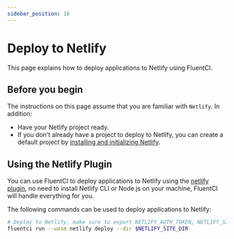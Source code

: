 ```yaml
---
sidebar_position: 16
---
```


# Deploy to Netlify

This page explains how to deploy applications to Netlify using FluentCI.

## Before you begin

The instructions on this page assume that you are familiar with `Netlify`. In addition:

- Have your Netlify project ready.
- If you don't already have a project to deploy to Netlify, you can create a default project by [installing and initializing Netlify](https://docs.netlify.com/get-started/).

## Using the Netlify Plugin

You can use FluentCI to deploy applications to Netlify using the [netlify plugin](https://github.com/fluent-ci-templates/netlify-pipeline), no need to install Netlify CLI or Node.js on your machine, FluentCI will handle everything for you.

The following commands can be used to deploy applications to Netlify:

```bash
# Deploy to Netlify, make sure to export NETLIFY_AUTH_TOKEN, NETLIFY_SITE_ID and NETLIFY_SITE_DIR
fluentci run --wasm netlify deploy --dir $NETLIFY_SITE_DIR
```

